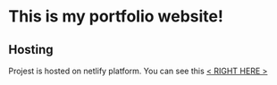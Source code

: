 This is my portfolio website!
===============================================================================================================================

## Hosting
Projest is hosted on netlify platform. You can see this <a href="https://bartoszmaksimowski.netlify.app/">< RIGHT HERE ></a>
